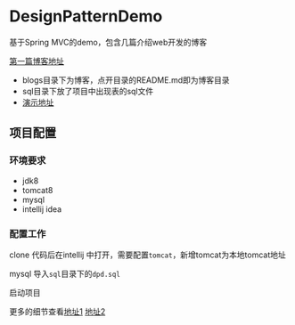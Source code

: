 # DesignPatternDemo
基于Spring MVC的demo，包含几篇介绍web开发的博客

[第一篇博客地址](https://github.com/XingToMax/DesignPatternDemo/tree/master/blogs)

+ blogs目录下为博客，点开目录的README.md即为博客目录
+ sql目录下放了项目中出现表的sql文件
+ [演示地址](https://tomax.xin/dpd)

## 项目配置

### 环境要求

+ jdk8
+ tomcat8
+ mysql
+ intellij idea

### 配置工作

clone 代码后在intellij 中打开，需要配置`tomcat`，新增tomcat为本地tomcat地址

mysql 导入`sql`目录下的`dpd.sql`

启动项目

更多的细节查看[地址1](https://github.com/XingToMax/DesignPatternDemo/blob/master/blogs/%E5%BC%80%E5%8F%91%E7%8E%AF%E5%A2%83%E6%90%AD%E5%BB%BA.md)  [地址2](https://github.com/XingToMax/DesignPatternDemo/blob/master/blogs/Helloworld.md)